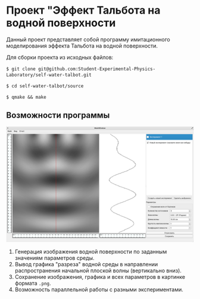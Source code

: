 # Проект "Эффект Тальбота на водной поверхности

Данный проект представляет собой программу имитационного моделирования эффекта Тальбота на водной поверхности.

Для сборки проекта из исходных файлов:

```
$ git clone git@github.com:Student-Experimental-Physics-Laboratory/self-water-talbot.git
```

```
$ cd self-water-talbot/source
```

```
$ qmake && make
```

## Возможности программы

![Screenshot Main](screenshots/main.png)

1. Генерация изображения водной поверхности по заданным значениям параметров среды.
2. Вывод графика "разреза" водной среды в направлении распространения начальной плоской волны (вертикально вниз).
3. Сохранение изображения, графика и всех параметров в картинке формата `.png`.
4. Возможность параллельной работы с разными экспериментами.
